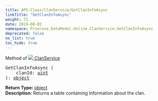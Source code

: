 ```yaml
---
title: API:Class/ClanService/GetClanInfoAsync
linkTitle: "GetClanInfoAsync"
weight: 71
date: 2019-08-02
namespace: Primrose.DataModel.Online.ClanService.GetClanInfoAsync
deprecated: false
no_list: true
toc_hide: true
---
```

Method of <a href="/docs/api-reference/Class/ClanService"><img src="/icons/silk/flag_green.png"/>&nbsp;ClanService</a>
<pre class="method-declaration">
GetClanInfoAsync (
    clanId: <a class="type" href="/docs/api-reference/System/Primitives#uint32">uint</a>
): <a class="type" href="/docs/api-reference/System/object">object</a></pre>
<b>Return Type: </b>
<a class="type" href="/docs/api-reference/System/object">object</a>
<br/>
<b>Description: </b>
Returns a table containing information about the clan.

